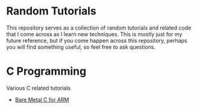 # Random Tutorials

This repository serves as a collection of random tutorials and related code that I come across as I learn new techniques. This is mostly just for my future reference, but if you come happen across this repository, perhaps you will find something useful, so feel free to ask questions.

# C Programming
Various C related tutorials
* [Bare Metal C for ARM](./bare_metal_c)

